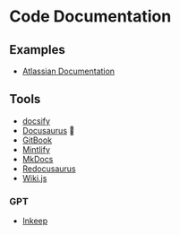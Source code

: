 # Code Documentation

## Examples

- [Atlassian Documentation](https://confluence.atlassian.com)

## Tools

- [docsify](https://docsify.js.org)
- [Docusaurus](/docusaurus.md) 🌟
- [GitBook](https://gitbook.com)
- [Mintlify](/mintlify.md)
- [MkDocs](https://mkdocs.org)
- [Redocusaurus](/redocusaurus.md)
- [Wiki.js](/wiki.js.md)

<!--
https://tailwindui-protocol-z48.pages.dev/

https://loops.so/docs/intro

https://tailwindui.com/templates/protocol

https://docs.livekit.io/
https://liveblocks.io/docs
https://develop.sentry.dev | Gatsby
-->

<!--
Golang -> Godoc (revive)
Python -> Docstrings
Java -> JavaDoc
-->

### GPT

- [Inkeep](https://inkeep.com)
